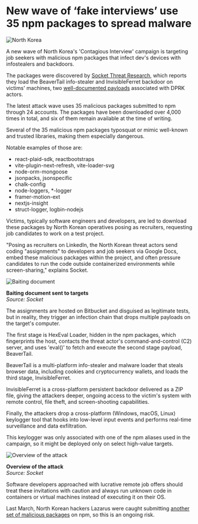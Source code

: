 # New wave of ‘fake interviews’ use 35 npm packages to spread malware

![North Korea](https://www.bleepstatic.com/content/hl-images/2023/11/10/North_Korean_hackers_headpic.jpg)

A new wave of North Korea's 'Contagious Interview' campaign is targeting job seekers with malicious npm packages that infect dev's devices with infostealers and backdoors.

The packages were discovered by [Socket Threat Research](https://socket.dev/blog/north-korean-contagious-interview-campaign-drops-35-new-malicious-npm-packages), which reports they load the BeaverTail info-stealer and InvisibleFerret backdoor on victims' machines, two [well-documented payloads](https://www.bleepingcomputer.com/news/security/new-ottercookie-malware-used-to-backdoor-devs-in-fake-job-offers/) associated with DPRK actors.

The latest attack wave uses 35 malicious packages submitted to npm through 24 accounts. The packages have been downloaded over 4,000 times in total, and six of them remain available at the time of writing.

Several of the 35 malicious npm packages typosquat or mimic well-known and trusted libraries, making them especially dangerous.

Notable examples of those are:

* react-plaid-sdk, reactbootstraps
* vite-plugin-next-refresh, vite-loader-svg
* node-orm-mongoose
* jsonpacks, jsonspecific
* chalk-config
* node-loggers, \*-logger
* framer-motion-ext
* nextjs-insight
* struct-logger, logbin-nodejs

Victims, typically software engineers and developers, are led to download these packages by North Korean operatives posing as recruiters, requesting job candidates to work on a test project.

"Posing as recruiters on LinkedIn, the North Korean threat actors send coding "assignments" to developers and job seekers via Google Docs, embed these malicious packages within the project, and often pressure candidates to run the code outside containerized environments while screen-sharing," explains Socket.

![Baiting document](https://www.bleepstatic.com/images/news/u/1220909/2025/June/doc.jpg)

**Baiting document sent to targets**  
_Source: Socket_

The assignments are hosted on Bitbucket and disguised as legitimate tests, but in reality, they trigger an infection chain that drops multiple payloads on the target's computer. 

The first stage is HexEval Loader, hidden in the npm packages, which fingerprints the host, contacts the threat actor's command-and-control (C2) server, and uses 'eval()' to fetch and execute the second stage payload, BeaverTail.

BeaverTail is a multi-platform info-stealer and malware loader that steals browser data, including cookies and cryptocurrency wallets, and loads the third stage, InvisibleFerret.

InvisibleFerret is a cross-platform persistent backdoor delivered as a ZIP file, giving the attackers deeper, ongoing access to the victim's system with remote control, file theft, and screen-shooting capabilities.

Finally, the attackers drop a cross-platform (Windows, macOS, Linux) keylogger tool that hooks into low-level input events and performs real-time surveillance and data exfiltration.

This keylogger was only associated with one of the npm aliases used in the campaign, so it might be deployed only on select high-value targets.

![Overview of the attack](https://www.bleepstatic.com/images/news/u/1220909/2025/June/diagram(1).jpg)

**Overview of the attack**  
_Source: Socket_

Software developers approached with lucrative remote job offers should treat these invitations with caution and always run unknown code in containers or virtual machines instead of executing it on their OS.

Last March, North Korean hackers Lazarus were caught submitting [another set of malicious packages](https://www.bleepingcomputer.com/news/security/north-korean-lazarus-hackers-infect-hundreds-via-npm-packages/) on npm, so this is an ongoing risk.